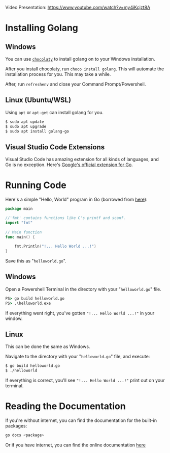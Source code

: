Video Presentation: https://www.youtube.com/watch?v=my4iKcjzt8A

# Installing Golang

## Windows
You can use [`chocolaty`](https://chocolatey.org/install) to install golang on to your Windows installation.

After you install chocolaty, run `choco install golang`. This will automate the installation process for you.
This may take a while. 

After, run `refreshenv` and close your Command Prompt/Powershell. 

## Linux (Ubuntu/WSL)
Using `apt` or `apt-get` can install golang for you.
```zsh
$ sudo apt update
$ sudo apt upgrade
$ sudo apt install golang-go
```

## Visual Studio Code Extensions
Visual Studio Code has amazing extension for all kinds of languages, and Go is no exception. Here's [Google's official extension for Go](https://marketplace.visualstudio.com/items?itemName=golang.go).

# Running Code

Here's a simple "Hello, World" program in Go (borrowed from [here](https://www.geeksforgeeks.org/hello-world-in-golang/)):
```go
package main 

//'fmt' contains functions like C's printf and scanf. 
import "fmt"
  
// Main function 
func main() { 
  
    fmt.Println("!... Hello World ...!") 
} 
```
Save this as "`helloworld.go`".

## Windows
Open a Powershell Terminal in the directory with your "`helloworld.go`" file.

```cmd
PS> go build helloworld.go
PS> .\helloworld.exe
```

If everything went right, you've gotten `"!... Hello World ...!"` in your window. 

## Linux

This can be done the same as Windows. 

Navigate to the directory with your "`helloworld.go`" file, and execute:

```bash
$ go build helloworld.go
$ ./helloworld
```
If everything is correct, you'll see `"!... Hello World ...!"` print out on your terminal.

# Reading the Documentation
If you're without internet, you can find the documentation for the built-in packages:
```bash
go docs <package>
```
Or if you have internet, you can find the online documentation [here](https://golang.org/pkg/)

